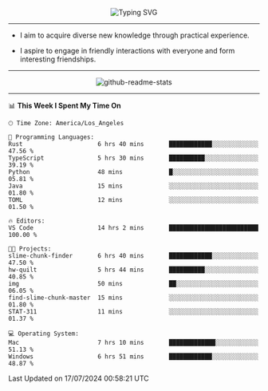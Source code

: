 <p align="center">
  <img src="https://readme-typing-svg.demolab.com?font=Fira+Code&weight=500&size=32&duration=2500&pause=1600&center=true&vCenter=true&random=false&width=1024&height=64&lines=Hi+there+%F0%9F%91%8B;I'm+delighted+you+could+make+it+here+%F0%9F%8E%89;I'm+Harry%2C+a+college+student+still+finding+my+way" alt="Typing SVG" />
</p>


---


- I aim to acquire diverse new knowledge through practical experience.

- I aspire to engage in friendly interactions with everyone and form interesting friendships.


---


<p align="center">
  <img src="https://github-readme-stats.vercel.app/api?username=Harry-Jing&show_icons=true" alt="github-readme-stats"/>
</p>


---

<!--START_SECTION:waka-->
📊 **This Week I Spent My Time On** 

```text
🕑︎ Time Zone: America/Los_Angeles

💬 Programming Languages: 
Rust                     6 hrs 40 mins       ████████████░░░░░░░░░░░░░   47.56 % 
TypeScript               5 hrs 30 mins       ██████████░░░░░░░░░░░░░░░   39.19 % 
Python                   48 mins             █░░░░░░░░░░░░░░░░░░░░░░░░   05.81 % 
Java                     15 mins             ░░░░░░░░░░░░░░░░░░░░░░░░░   01.80 % 
TOML                     12 mins             ░░░░░░░░░░░░░░░░░░░░░░░░░   01.50 % 

🔥 Editors: 
VS Code                  14 hrs 2 mins       █████████████████████████   100.00 % 

🐱‍💻 Projects: 
slime-chunk-finder       6 hrs 40 mins       ████████████░░░░░░░░░░░░░   47.50 % 
hw-quilt                 5 hrs 44 mins       ██████████░░░░░░░░░░░░░░░   40.85 % 
img                      50 mins             ██░░░░░░░░░░░░░░░░░░░░░░░   06.05 % 
find-slime-chunk-master  15 mins             ░░░░░░░░░░░░░░░░░░░░░░░░░   01.80 % 
STAT-311                 11 mins             ░░░░░░░░░░░░░░░░░░░░░░░░░   01.37 % 

💻 Operating System: 
Mac                      7 hrs 10 mins       █████████████░░░░░░░░░░░░   51.13 % 
Windows                  6 hrs 51 mins       ████████████░░░░░░░░░░░░░   48.87 % 
```


 Last Updated on 17/07/2024 00:58:21 UTC
<!--END_SECTION:waka-->
